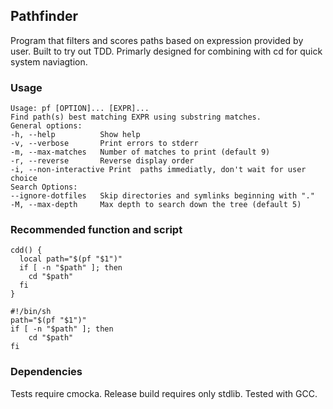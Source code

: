 ## Pathfinder
Program that filters and scores paths based on expression provided by user.
Built to try out TDD. Primarly designed for combining with cd for quick system naviagtion.

### Usage
```
Usage: pf [OPTION]... [EXPR]...
Find path(s) best matching EXPR using substring matches.
General options:
-h, --help          Show help
-v, --verbose       Print errors to stderr
-m, --max-matches   Number of matches to print (default 9)
-r, --reverse       Reverse display order
-i, --non-interactive Print  paths immediatly, don't wait for user choice
Search Options:
--ignore-dotfiles   Skip directories and symlinks beginning with "."
-M, --max-depth     Max depth to search down the tree (default 5)
```

### Recommended function and script
```
cdd() {
  local path="$(pf "$1")"
  if [ -n "$path" ]; then
    cd "$path"
  fi
}
```

```
#!/bin/sh
path="$(pf "$1")"
if [ -n "$path" ]; then
    cd "$path"
fi
```

### Dependencies
Tests require cmocka.
Release build requires only stdlib.
Tested with GCC.
